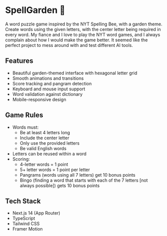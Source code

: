 # SpellGarden 🌸

A word puzzle game inspired by the NYT Spelling Bee, with a garden theme. Create words using the given letters, with the center letter being required in every word. My fiance and I love to play the NYT word games, and I always complain about how I would make the game better. It seemed like the perfect project to mess around with and test different AI tools.

## Features

- Beautiful garden-themed interface with hexagonal letter grid
- Smooth animations and transitions
- Score tracking and pangram detection
- Keyboard and mouse input support
- Word validation against dictionary
- Mobile-responsive design

## Game Rules

- Words must:
  - Be at least 4 letters long
  - Include the center letter
  - Only use the provided letters
  - Be valid English words
- Letters can be reused within a word
- Scoring:
  - 4-letter words = 1 point
  - 5+ letter words = 1 point per letter
  - Pangrams (words using all 7 letters) get 10 bonus points
  - Bingo (finding a word that starts with each of the 7 letters [not always possible]) gets 10 bonus points

## Tech Stack

- Next.js 14 (App Router)
- TypeScript
- Tailwind CSS
- Framer Motion